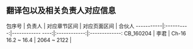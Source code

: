 ## 翻译包以及相关负责人对应信息

 包序号     |   负责人   | 对应章节区间       |  对应页面区间  | 合伙人
-----------|:----------:|------------  ----:|:------------:|:-------------:
CB_160204  |     李君   | Ch-16 16.2 ~ 16.4 | 2064 ~ 2122  | 